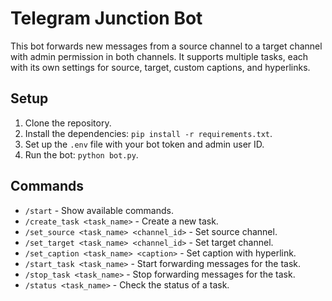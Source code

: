 # Telegram Junction Bot

This bot forwards new messages from a source channel to a target channel with admin permission in both channels. It supports multiple tasks, each with its own settings for source, target, custom captions, and hyperlinks.

## Setup

1. Clone the repository.
2. Install the dependencies: `pip install -r requirements.txt`.
3. Set up the `.env` file with your bot token and admin user ID.
4. Run the bot: `python bot.py`.

## Commands

- `/start` - Show available commands.
- `/create_task <task_name>` - Create a new task.
- `/set_source <task_name> <channel_id>` - Set source channel.
- `/set_target <task_name> <channel_id>` - Set target channel.
- `/set_caption <task_name> <caption>` - Set caption with hyperlink.
- `/start_task <task_name>` - Start forwarding messages for the task.
- `/stop_task <task_name>` - Stop forwarding messages for the task.
- `/status <task_name>` - Check the status of a task.
